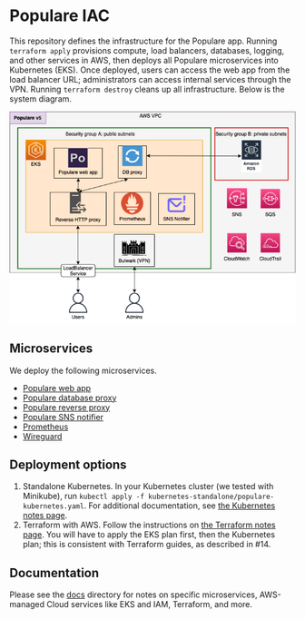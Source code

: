 # Populare IAC

This repository defines the infrastructure for the Populare app. Running
`terraform apply` provisions compute, load balancers, databases, logging, and
other services in AWS, then deploys all Populare microservices into Kubernetes
(EKS). Once deployed, users can access the web app from the load balancer URL;
administrators can access internal services through the VPN. Running
`terraform destroy` cleans up all infrastructure. Below is the system diagram.

![Populare system diagram](docs/populare_system_diagram.png)

## Microservices

We deploy the following microservices.

* [Populare web app](https://github.com/kostaleonard/populare)
* [Populare database proxy](https://github.com/kostaleonard/populare-db-proxy)
* [Populare reverse proxy](https://github.com/kostaleonard/populare-reverse-proxy)
* [Populare SNS notifier](https://github.com/kostaleonard/populare-sns-notifier)
* [Prometheus](https://github.com/prometheus/prometheus)
* [Wireguard](https://github.com/linuxserver/docker-wireguard)

## Deployment options

1. Standalone Kubernetes. In your Kubernetes cluster (we tested with Minikube),
run `kubectl apply -f kubernetes-standalone/populare-kubernetes.yaml`. For
additional documentation, see [the Kubernetes notes page](docs/kubernetes-notes.md).
2. Terraform with AWS. Follow the instructions on [the Terraform notes page](docs/terraform-notes.md).
You will have to apply the EKS plan first, then the Kubernetes plan; this is
consistent with Terraform guides, as described in #14.

## Documentation

Please see the [docs](docs) directory for notes on specific microservices,
AWS-managed Cloud services like EKS and IAM, Terraform, and more.
